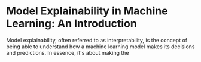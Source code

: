 # Model Explainability in Machine Learning: An Introduction

Model explainability, often referred to as interpretability, is the concept of being able to understand how a machine learning model makes its decisions and predictions. In essence, it's about making the 

